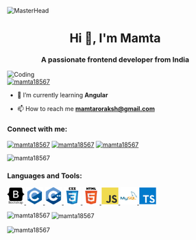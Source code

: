 ![MasterHead](https://user-images.githubusercontent.com/85190228/230777850-0d7b4605-0f7a-4755-81e6-b7fc497340b5.gif)
<h1 align="center">Hi 👋, I'm Mamta</h1>
<h3 align="center">A passionate frontend developer from India</h3>

<img align="right" alt="Coding" width="600" src="https://user-images.githubusercontent.com/85190228/230772542-d120c6a3-9e9b-4de2-b72f-c7c1b554e71b.gif">

<p align="left"> <a href="https://twitter.com/mamta18567" target="blank"><img src="https://img.shields.io/twitter/follow/mamta18567?logo=twitter&style=for-the-badge" alt="mamta18567" /></a> </p>

- 🌱 I’m currently learning **Angular**

- 📫 How to reach me **mamtaroraksh@gmail.com**

<h3 align="left">Connect with me:</h3>
<p align="left">
<a href="https://twitter.com/mamta18567" target="blank"><img align="center" src="https://raw.githubusercontent.com/rahuldkjain/github-profile-readme-generator/master/src/images/icons/Social/twitter.svg" alt="mamta18567" height="30" width="40" /></a>
<a href="https://linkedin.com/in/mamta18567" target="blank"><img align="center" src="https://raw.githubusercontent.com/rahuldkjain/github-profile-readme-generator/master/src/images/icons/Social/linked-in-alt.svg" alt="mamta18567" height="30" width="40" /></a>
<a href="https://instagram.com/mamta18567" target="blank"><img align="center" src="https://raw.githubusercontent.com/rahuldkjain/github-profile-readme-generator/master/src/images/icons/Social/instagram.svg" alt="mamta18567" height="30" width="40" /></a>
</p>

<p align="left"> <img src="https://komarev.com/ghpvc/?username=mamta18567&label=Profile%20views&color=0e75b6&style=flat" alt="mamta18567" /> </p>

 
<h3 align="left">Languages and Tools:</h3>
<p align="left"> <a href="https://getbootstrap.com" target="_blank" rel="noreferrer"> <img src="https://raw.githubusercontent.com/devicons/devicon/master/icons/bootstrap/bootstrap-plain-wordmark.svg" alt="bootstrap" width="40" height="40"/> </a> <a href="https://www.cprogramming.com/" target="_blank" rel="noreferrer"> <img src="https://raw.githubusercontent.com/devicons/devicon/master/icons/c/c-original.svg" alt="c" width="40" height="40"/> </a> <a href="https://www.w3schools.com/cpp/" target="_blank" rel="noreferrer"> <img src="https://raw.githubusercontent.com/devicons/devicon/master/icons/cplusplus/cplusplus-original.svg" alt="cplusplus" width="40" height="40"/> </a> <a href="https://www.w3schools.com/css/" target="_blank" rel="noreferrer"> <img src="https://raw.githubusercontent.com/devicons/devicon/master/icons/css3/css3-original-wordmark.svg" alt="css3" width="40" height="40"/> </a> <a href="https://www.w3.org/html/" target="_blank" rel="noreferrer"> <img src="https://raw.githubusercontent.com/devicons/devicon/master/icons/html5/html5-original-wordmark.svg" alt="html5" width="40" height="40"/> </a> <a href="https://developer.mozilla.org/en-US/docs/Web/JavaScript" target="_blank" rel="noreferrer"> <img src="https://raw.githubusercontent.com/devicons/devicon/master/icons/javascript/javascript-original.svg" alt="javascript" width="40" height="40"/> </a> <a href="https://www.mysql.com/" target="_blank" rel="noreferrer"> <img src="https://raw.githubusercontent.com/devicons/devicon/master/icons/mysql/mysql-original-wordmark.svg" alt="mysql" width="40" height="40"/> </a> <a href="https://www.typescriptlang.org/" target="_blank" rel="noreferrer"> <img src="https://raw.githubusercontent.com/devicons/devicon/master/icons/typescript/typescript-original.svg" alt="typescript" width="40" height="40"/> </a> </p>

<p><img align="left" src="https://github-readme-stats.vercel.app/api/top-langs?username=mamta18567&show_icons=true&locale=en&layout=compact" alt="mamta18567" /></p>

<p>&nbsp;<img align="center" src="https://github-readme-stats.vercel.app/api?username=mamta18567&show_icons=true&locale=en" alt="mamta18567" /></p>

<p><img align="center" src="https://github-readme-streak-stats.herokuapp.com/?user=mamta18567&" alt="mamta18567" /></p>

